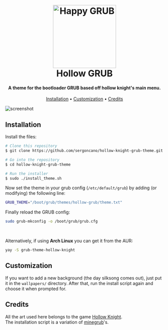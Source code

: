 
<h1 align="center">
  <br>
  <img src="https://github.com/sergoncano/hollow-knight-grub-theme/blob/master/resources/pageLogo.png" alt="Happy GRUB" width="200">
  <br>
  Hollow GRUB
  <br>
</h1>

<h4 align="center">A theme for the bootloader GRUB based off hollow knight's main menu.</h4>

<p align="center">
  <a href="#installation">Installation</a> •
  <a href="#customization">Customization</a> •
  <a href="#credits">Credits</a>
</p>

![screenshot](https://github.com/sergoncano/hollow-knight-grub-theme/blob/master/resources/Showcase.gif)
## Installation
Install the files:
```bash
# Clone this repository
$ git clone https://github.com/sergoncano/hollow-knight-grub-theme.git

# Go into the repository
$ cd hollow-knight-grub-theme

# Run the installer
$ sudo ./install_theme.sh
```
Now set the theme in your grub config (```/etc/default/grub```) by adding (or modifying) the following line:
```bash
GRUB_THEME="/boot/grub/themes/hollow-grub/theme.txt"
```
Finally reload the GRUB config:
```bash
sudo grub-mkconfig -o /boot/grub/grub.cfg
```
<br>

Alternatively, if using **Arch Linux** you can get it from the AUR:
```bash
yay -S grub-theme-hollow-knight
```
## Customization
If you want to add a new background (the day silksong comes out), just put it in the ```wallpapers/``` directory. After that, run the install script again and choose it when prompted for.
## Credits
All the art used here belongs to the game <a href="https://www.hollowknight.com/" target="_blank">Hollow Knight</a>.<br>
The installation script is a variation of <a href="https://github.com/Lxtharia/minegrub-theme" target="_blank">minegrub</a>'s. 

